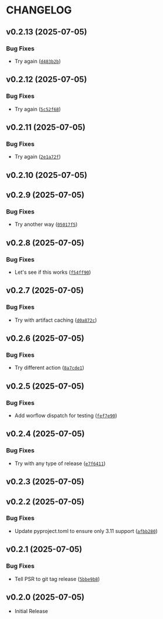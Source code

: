 # CHANGELOG

<!-- version list -->

## v0.2.13 (2025-07-05)

### Bug Fixes

- Try again
  ([`d483b2b`](https://github.com/dgethings/nornir_jsonrpc/commit/d483b2b9632d78b9b3b4a03c79ee22245b4fc553))


## v0.2.12 (2025-07-05)

### Bug Fixes

- Try again
  ([`5c52f68`](https://github.com/dgethings/nornir_jsonrpc/commit/5c52f688c2825fb360a2136cf9cb656c0f8ae2f6))


## v0.2.11 (2025-07-05)

### Bug Fixes

- Try again
  ([`2e1a72f`](https://github.com/dgethings/nornir_jsonrpc/commit/2e1a72f3aaf495896a34fc5c624fcfbed3250645))


## v0.2.10 (2025-07-05)


## v0.2.9 (2025-07-05)

### Bug Fixes

- Try another way
  ([`05017f5`](https://github.com/dgethings/nornir_jsonrpc/commit/05017f53facb16e42d092d4b12279671e4f70a9c))


## v0.2.8 (2025-07-05)

### Bug Fixes

- Let's see if this works
  ([`f54ff90`](https://github.com/dgethings/nornir_jsonrpc/commit/f54ff90abf02339c338e0c56910ba4dbf1e63a1e))


## v0.2.7 (2025-07-05)

### Bug Fixes

- Try with artifact caching
  ([`d0a872c`](https://github.com/dgethings/nornir_jsonrpc/commit/d0a872c4a90cf2771d16064152642f29a2113c1c))


## v0.2.6 (2025-07-05)

### Bug Fixes

- Try different action
  ([`8a7cde1`](https://github.com/dgethings/nornir_jsonrpc/commit/8a7cde1f09d3d7aa5a2b3e33d5a9e7eb31765632))


## v0.2.5 (2025-07-05)

### Bug Fixes

- Add worflow dispatch for testing
  ([`fef7e90`](https://github.com/dgethings/nornir_jsonrpc/commit/fef7e907d265966c0b998ba373dce0d0b15fc77e))


## v0.2.4 (2025-07-05)

### Bug Fixes

- Try with any type of release
  ([`e7f6411`](https://github.com/dgethings/nornir_jsonrpc/commit/e7f64117c6a12bd8fad06d9c2290c66f28c8d814))


## v0.2.3 (2025-07-05)


## v0.2.2 (2025-07-05)

### Bug Fixes

- Update pyproject.toml to ensure only 3.11 support
  ([`afbb280`](https://github.com/dgethings/nornir_jsonrpc/commit/afbb280c327e6cfdd1c2c6e63f4ce2574e7e96a3))


## v0.2.1 (2025-07-05)

### Bug Fixes

- Tell PSR to git tag release
  ([`5bbe9b8`](https://github.com/dgethings/nornir_jsonrpc/commit/5bbe9b878475f203c47fb4b09aa1d9c911bd5333))


## v0.2.0 (2025-07-05)

- Initial Release
